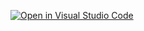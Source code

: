 [![Open in Visual Studio Code](https://open.vscode.dev/badges/open-in-vscode.svg)](https://open.vscode.dev/rodneylab/maximus)

